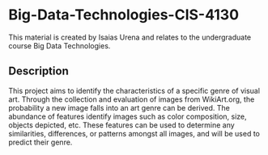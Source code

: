 # Big-Data-Technologies-CIS-4130
This material is created by Isaias Urena and relates to the undergraduate course Big Data Technologies.

## Description
This project aims to identify the characteristics of a specific genre of visual art. Through the collection and evaluation of images from WikiArt.org, the probability a new image falls into an art genre can be derived. The abundance of features identify images such as color composition, size, objects depicted, etc. These features can be used to determine any similarities, differences, or patterns amongst all images, and will be used to predict their genre.  
